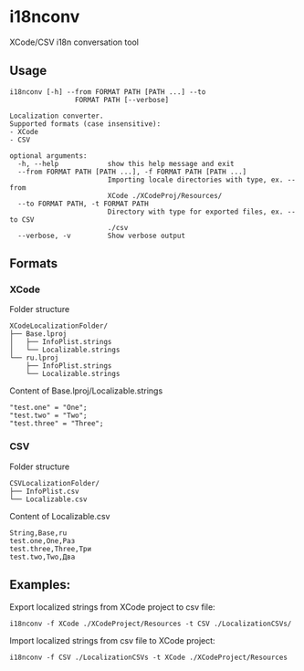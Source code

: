 # i18nconv
XCode/CSV i18n conversation tool

## Usage

```
i18nconv [-h] --from FORMAT PATH [PATH ...] --to
                FORMAT PATH [--verbose]

Localization converter. 
Supported formats (case insensitive): 
- XCode 
- CSV

optional arguments:
  -h, --help            show this help message and exit
  --from FORMAT PATH [PATH ...], -f FORMAT PATH [PATH ...]
                        Importing locale directories with type, ex. --from
                        XCode ./XCodeProj/Resources/
  --to FORMAT PATH, -t FORMAT PATH
                        Directory with type for exported files, ex. --to CSV
                        ./csv
  --verbose, -v         Show verbose output

```

## Formats
### XCode
Folder structure
```
XCodeLocalizationFolder/
├── Base.lproj
│   ├── InfoPlist.strings
│   └── Localizable.strings
└── ru.lproj
    ├── InfoPlist.strings
    └── Localizable.strings
```
Content of Base.lproj/Localizable.strings
```
"test.one" = "One";
"test.two" = "Two";
"test.three" = "Three";
```
### CSV
Folder structure
```
CSVLocalizationFolder/
├── InfoPlist.csv
└── Localizable.csv
```
Content of Localizable.csv
```
String,Base,ru
test.one,One,Раз
test.three,Three,Три
test.two,Two,Два
```
## Examples:
Export localized strings from XCode project to csv file:

`i18nconv -f XCode ./XCodeProject/Resources -t CSV ./LocalizationCSVs/`

Import localized strings from csv file to XCode project:

`i18nconv -f CSV ./LocalizationCSVs -t XCode ./XCodeProject/Resources`
